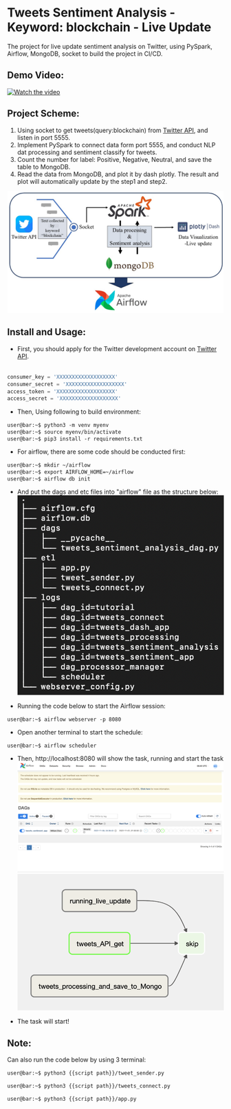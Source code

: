 # Tweets Sentiment Analysis - Keyword: blockchain - Live Update
The project for live update sentiment analysis on Twitter, using PySpark, Airflow, MongoDB, socket to build the project in CI/CD.
## Demo Video:
[![Watch the video](https://img.youtube.com/vi/p2HIDqMh2jQ/0.jpg)](https://youtu.be/p2HIDqMh2jQ)
## Project Scheme:
  1. Using socket to get tweets(query:blockchain) from [Twitter API](https://developer.twitter.com/en/docs/twitter-api), and listen in port 5555.
  2. Implement PySpark to  connect data form port 5555, and conduct NLP dat processing and sentiment classify for tweets.
  3. Count the number for label: Positive, Negative, Neutral, and save the table to MongoDB.
  4. Read the data from MongoDB, and plot it by dash plotly. The result and plot will automatically update by the step1 and step2.

![Project Scheme](https://github.com/yellowbuffalo/blockchain-tweets-sentiment-analysis/blob/main/img/process.JPG?raw=true)

## Install and Usage:
*  First, you should apply for the Twitter development account on [Twitter API](https://developer.twitter.com/en/docs/twitter-api).
  ```python
  
consumer_key = 'XXXXXXXXXXXXXXXXXXX'
consumer_secret = 'XXXXXXXXXXXXXXXXXXX'
access_token = 'XXXXXXXXXXXXXXXXXXX'
access_secret = 'XXXXXXXXXXXXXXXXXXX'
  ```
*  Then, Using following to build environment:
  ```console
  user@bar:~$ python3 -m venv myenv
  user@bar:~$ source myenv/bin/activate
  user@bar:~$ pip3 install -r requirements.txt
  ```
*  For airflow, there are some code should be conducted first:
  ```console
  user@bar:~$ mkdir ~/airflow
  user@bar:~$ export AIRFLOW_HOME=~/airflow
  user@bar:~$ airflow db init
  ```
*  And put the dags and etc files into "airflow" file as the structure below:
![structure](https://github.com/yellowbuffalo/blockchain-tweets-sentiment-analysis/blob/main/img/tree.png?raw=true)

*  Running the code below to start the Airflow session:
  ```console
  user@bar:~$ airflow webserver -p 8080
  ```
*  Open another terminal to start the schedule:
  ```console
  user@bar:~$ airflow scheduler
  ```
*  Then, http://localhost:8080 will show the task, running and start the task
![Airflow](https://github.com/yellowbuffalo/blockchain-tweets-sentiment-analysis/blob/main/img/airflow.png?raw=true)
![graph](https://github.com/yellowbuffalo/blockchain-tweets-sentiment-analysis/blob/main/img/airflow_graph.png?raw=true)

*  The task will start!

## Note:
Can also run the code below by using 3 terminal:
  ```console
  user@bar:~$ python3 {{script path}}/tweet_sender.py
  ```
  ```console
  user@bar:~$ python3 {{script path}}/tweets_connect.py
  ```
  ```console
  user@bar:~$ python3 {{script path}}/app.py
  ```
